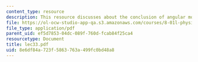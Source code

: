 ```yaml
---
content_type: resource
description: This resource discusses about the conclusion of angular momentum.
file: https://ol-ocw-studio-app-qa.s3.amazonaws.com/courses/8-01l-physics-i-classical-mechanics-fall-2005/8e6df84a723f5863763a499fc0bd48a8_lec33.pdf
file_type: application/pdf
parent_uid: ef5d7853-04dc-089f-760d-fcab84f25ca4
resourcetype: Document
title: lec33.pdf
uid: 8e6df84a-723f-5863-763a-499fc0bd48a8
---
```

